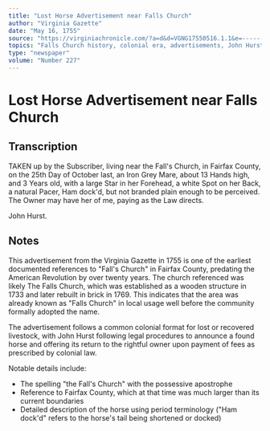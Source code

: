 ```yaml
---
title: "Lost Horse Advertisement near Falls Church"
author: "Virginia Gazette"
date: "May 16, 1755"
source: "https://virginiachronicle.com/?a=d&d=VGNG17550516.1.1&e=-------en-20--1--txt-txIN--------"
topics: "Falls Church history, colonial era, advertisements, John Hurst, lost horses"
type: "newspaper"
volume: "Number 227"
---
```


# Lost Horse Advertisement near Falls Church

## Transcription

TAKEN up by the Subscriber, living near the Fall's Church, in Fairfax County, on the 25th Day of October last, an Iron Grey Mare, about 13 Hands high, and 3 Years old, with a large Star in her Forehead, a white Spot on her Back, a natural Pacer, Ham dock'd, but not branded plain enough to be perceived. The Owner may have her of me, paying as the Law directs.

John Hurst.

## Notes

This advertisement from the Virginia Gazette in 1755 is one of the earliest documented references to "Fall's Church" in Fairfax County, predating the American Revolution by over twenty years. The church referenced was likely The Falls Church, which was established as a wooden structure in 1733 and later rebuilt in brick in 1769. This indicates that the area was already known as "Falls Church" in local usage well before the community formally adopted the name.

The advertisement follows a common colonial format for lost or recovered livestock, with John Hurst following legal procedures to announce a found horse and offering its return to the rightful owner upon payment of fees as prescribed by colonial law.

Notable details include:
- The spelling "the Fall's Church" with the possessive apostrophe
- Reference to Fairfax County, which at that time was much larger than its current boundaries
- Detailed description of the horse using period terminology ("Ham dock'd" refers to the horse's tail being shortened or docked) 